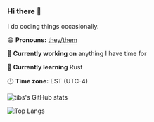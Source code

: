 ### Hi there 👋

I do coding things occasionally.

😄 **Pronouns:** [they/them](https://en.pronouns.page/@tibs)

🔭 **Currently working on** anything I have time for

🌱 **Currently learning** Rust

🕐 **Time zone:** EST (UTC-4)

![tibs's GitHub stats](https://github-readme-stats.vercel.app/api?username=tibinonest&theme=github_dark&show_icons=true&count_private=true)

![Top Langs](https://github-readme-stats.vercel.app/api/top-langs/?username=tibinonest&theme=github_dark&layout=compact)

<!--
**TibiNonEst/TibiNonEst** is a ✨ _special_ ✨ repository because its `README.md` (this file) appears on your GitHub profile.

Here are some ideas to get you started:

- 🔭 I’m currently working on ...
- 🌱 I’m currently learning ...
- 👯 I’m looking to collaborate on ...
- 🤔 I’m looking for help with ...
- 💬 Ask me about ...
- 📫 How to reach me: ...
- 😄 Pronouns: ...
- ⚡ Fun fact: ...
-->
